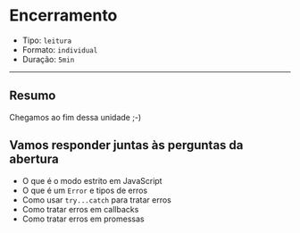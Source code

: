 # Encerramento

* Tipo: `leitura`
* Formato: `individual`
* Duração: `5min`

***

## Resumo

Chegamos ao fim dessa unidade ;-)

## Vamos responder juntas às perguntas da abertura

* O que é o modo estrito em JavaScript
* O que é um `Error` e tipos de erros
* Como usar `try...catch` para tratar erros
* Como tratar erros em callbacks
* Como tratar erros em promessas
